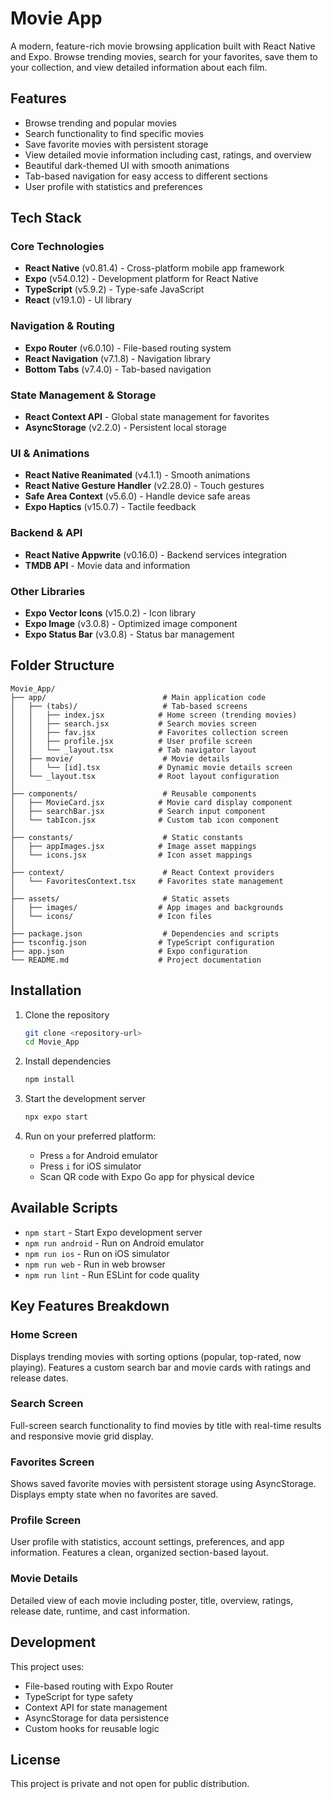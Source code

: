 # Movie App

A modern, feature-rich movie browsing application built with React Native and Expo. Browse trending movies, search for your favorites, save them to your collection, and view detailed information about each film.

## Features

- Browse trending and popular movies
- Search functionality to find specific movies
- Save favorite movies with persistent storage
- View detailed movie information including cast, ratings, and overview
- Beautiful dark-themed UI with smooth animations
- Tab-based navigation for easy access to different sections
- User profile with statistics and preferences

## Tech Stack

### Core Technologies
- **React Native** (v0.81.4) - Cross-platform mobile app framework
- **Expo** (v54.0.12) - Development platform for React Native
- **TypeScript** (v5.9.2) - Type-safe JavaScript
- **React** (v19.1.0) - UI library

### Navigation & Routing
- **Expo Router** (v6.0.10) - File-based routing system
- **React Navigation** (v7.1.8) - Navigation library
- **Bottom Tabs** (v7.4.0) - Tab-based navigation

### State Management & Storage
- **React Context API** - Global state management for favorites
- **AsyncStorage** (v2.2.0) - Persistent local storage

### UI & Animations
- **React Native Reanimated** (v4.1.1) - Smooth animations
- **React Native Gesture Handler** (v2.28.0) - Touch gestures
- **Safe Area Context** (v5.6.0) - Handle device safe areas
- **Expo Haptics** (v15.0.7) - Tactile feedback

### Backend & API
- **React Native Appwrite** (v0.16.0) - Backend services integration
- **TMDB API** - Movie data and information

### Other Libraries
- **Expo Vector Icons** (v15.0.2) - Icon library
- **Expo Image** (v3.0.8) - Optimized image component
- **Expo Status Bar** (v3.0.8) - Status bar management

## Folder Structure

```
Movie_App/
├── app/                          # Main application code
│   ├── (tabs)/                   # Tab-based screens
│   │   ├── index.jsx            # Home screen (trending movies)
│   │   ├── search.jsx           # Search movies screen
│   │   ├── fav.jsx              # Favorites collection screen
│   │   ├── profile.jsx          # User profile screen
│   │   └── _layout.tsx          # Tab navigator layout
│   ├── movie/                    # Movie details
│   │   └── [id].tsx             # Dynamic movie details screen
│   └── _layout.tsx              # Root layout configuration
│
├── components/                   # Reusable components
│   ├── MovieCard.jsx            # Movie card display component
│   ├── searchBar.jsx            # Search input component
│   └── tabIcon.jsx              # Custom tab icon component
│
├── constants/                    # Static constants
│   ├── appImages.jsx            # Image asset mappings
│   └── icons.jsx                # Icon asset mappings
│
├── context/                      # React Context providers
│   └── FavoritesContext.tsx     # Favorites state management
│
├── assets/                       # Static assets
│   ├── images/                  # App images and backgrounds
│   └── icons/                   # Icon files
│
├── package.json                  # Dependencies and scripts
├── tsconfig.json                # TypeScript configuration
├── app.json                     # Expo configuration
└── README.md                    # Project documentation
```

## Installation

1. Clone the repository
   ```bash
   git clone <repository-url>
   cd Movie_App
   ```

2. Install dependencies
   ```bash
   npm install
   ```

3. Start the development server
   ```bash
   npx expo start
   ```

4. Run on your preferred platform:
   - Press `a` for Android emulator
   - Press `i` for iOS simulator
   - Scan QR code with Expo Go app for physical device

## Available Scripts

- `npm start` - Start Expo development server
- `npm run android` - Run on Android emulator
- `npm run ios` - Run on iOS simulator
- `npm run web` - Run in web browser
- `npm run lint` - Run ESLint for code quality

## Key Features Breakdown

### Home Screen
Displays trending movies with sorting options (popular, top-rated, now playing). Features a custom search bar and movie cards with ratings and release dates.

### Search Screen
Full-screen search functionality to find movies by title with real-time results and responsive movie grid display.

### Favorites Screen
Shows saved favorite movies with persistent storage using AsyncStorage. Displays empty state when no favorites are saved.

### Profile Screen
User profile with statistics, account settings, preferences, and app information. Features a clean, organized section-based layout.

### Movie Details
Detailed view of each movie including poster, title, overview, ratings, release date, runtime, and cast information.

## Development

This project uses:
- File-based routing with Expo Router
- TypeScript for type safety
- Context API for state management
- AsyncStorage for data persistence
- Custom hooks for reusable logic

## License

This project is private and not open for public distribution.
